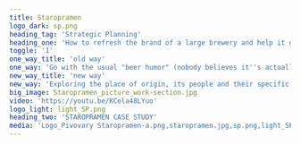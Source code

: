 ```yaml
---
title: Staropramen
logo_dark: sp.png
heading_tag: 'Strategic Planning'
heading_one: 'How to refresh the brand of a large brewery and help it grow?'
toggle: '1'
one_way_title: 'old way'
one_way: 'Go with the usual "beer humor" (nobody believes it''s actually funny)'
new_way_title: 'new way'
new_way: 'Exploring the place of origin, its people and their specific way of life.'
big_image: Staropramen_picture_work-section.jpg
video: 'https://youtu.be/KCela48LYuo'
logo_light: light_SP.png
heading_two: 'STAROPRAMEN CASE STUDY'
media: 'Logo_Pivovary Staropramen-a.png,staropramen.jpg,sp.png,light_SP.png,Staropramen_picture_work-section.jpg'
---
```


